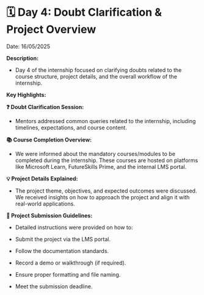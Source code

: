# 🗓 Day 4: Doubt Clarification & Project Overview

Date: 16/05/2025

**Description:**
- Day 4 of the internship focused on clarifying doubts related to the course structure, project details, and the overall workflow of the internship.

**Key Highlights:**

**❓ Doubt Clarification Session:**
- Mentors addressed common queries related to the internship, including timelines, expectations, and course content.

**📚 Course Completion Overview:**
- We were informed about the mandatory courses/modules to be completed during the internship. These courses are hosted on platforms like Microsoft Learn, FutureSkills Prime, and the internal LMS portal.

**💡 Project Details Explained:**
- The project theme, objectives, and expected outcomes were discussed. We received insights on how to approach the project and align it with real-world applications.

**📝 Project Submission Guidelines:**
- Detailed instructions were provided on how to:

- Submit the project via the LMS portal.

- Follow the documentation standards.

- Record a demo or walkthrough (if required).

- Ensure proper formatting and file naming.

- Meet the submission deadline.

